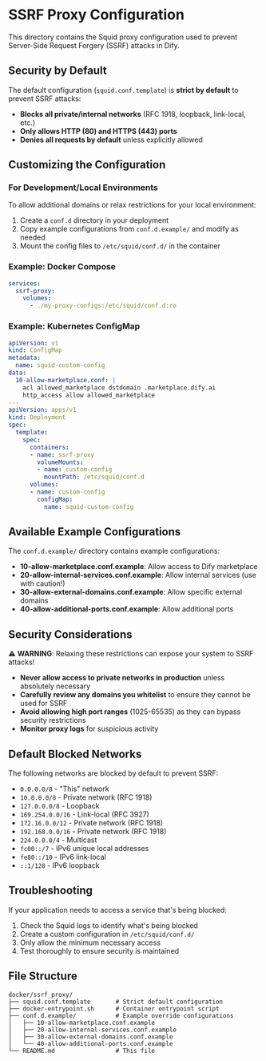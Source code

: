 # SSRF Proxy Configuration

This directory contains the Squid proxy configuration used to prevent Server-Side Request Forgery (SSRF) attacks in Dify.

## Security by Default

The default configuration (`squid.conf.template`) is **strict by default** to prevent SSRF attacks:

- **Blocks all private/internal networks** (RFC 1918, loopback, link-local, etc.)
- **Only allows HTTP (80) and HTTPS (443) ports**
- **Denies all requests by default** unless explicitly allowed

## Customizing the Configuration

### For Development/Local Environments

To allow additional domains or relax restrictions for your local environment:

1. Create a `conf.d` directory in your deployment
1. Copy example configurations from `conf.d.example/` and modify as needed
1. Mount the config files to `/etc/squid/conf.d/` in the container

### Example: Docker Compose

```yaml
services:
  ssrf-proxy:
    volumes:
      - ./my-proxy-configs:/etc/squid/conf.d:ro
```

### Example: Kubernetes ConfigMap

```yaml
apiVersion: v1
kind: ConfigMap
metadata:
  name: squid-custom-config
data:
  10-allow-marketplace.conf: |
    acl allowed_marketplace dstdomain .marketplace.dify.ai
    http_access allow allowed_marketplace
---
apiVersion: apps/v1
kind: Deployment
spec:
  template:
    spec:
      containers:
      - name: ssrf-proxy
        volumeMounts:
        - name: custom-config
          mountPath: /etc/squid/conf.d
      volumes:
      - name: custom-config
        configMap:
          name: squid-custom-config
```

## Available Example Configurations

The `conf.d.example/` directory contains example configurations:

- **10-allow-marketplace.conf.example**: Allow access to Dify marketplace
- **20-allow-internal-services.conf.example**: Allow internal services (use with caution!)
- **30-allow-external-domains.conf.example**: Allow specific external domains
- **40-allow-additional-ports.conf.example**: Allow additional ports

## Security Considerations

⚠️ **WARNING**: Relaxing these restrictions can expose your system to SSRF attacks!

- **Never allow access to private networks in production** unless absolutely necessary
- **Carefully review any domains you whitelist** to ensure they cannot be used for SSRF
- **Avoid allowing high port ranges** (1025-65535) as they can bypass security restrictions
- **Monitor proxy logs** for suspicious activity

## Default Blocked Networks

The following networks are blocked by default to prevent SSRF:

- `0.0.0.0/8` - "This" network
- `10.0.0.0/8` - Private network (RFC 1918)
- `127.0.0.0/8` - Loopback
- `169.254.0.0/16` - Link-local (RFC 3927)
- `172.16.0.0/12` - Private network (RFC 1918)
- `192.168.0.0/16` - Private network (RFC 1918)
- `224.0.0.0/4` - Multicast
- `fc00::/7` - IPv6 unique local addresses
- `fe80::/10` - IPv6 link-local
- `::1/128` - IPv6 loopback

## Troubleshooting

If your application needs to access a service that's being blocked:

1. Check the Squid logs to identify what's being blocked
1. Create a custom configuration in `/etc/squid/conf.d/`
1. Only allow the minimum necessary access
1. Test thoroughly to ensure security is maintained

## File Structure

```
docker/ssrf_proxy/
├── squid.conf.template       # Strict default configuration
├── docker-entrypoint.sh      # Container entrypoint script
├── conf.d.example/           # Example override configurations
│   ├── 10-allow-marketplace.conf.example
│   ├── 20-allow-internal-services.conf.example
│   ├── 30-allow-external-domains.conf.example
│   └── 40-allow-additional-ports.conf.example
└── README.md                 # This file
```
